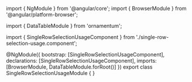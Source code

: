 import { NgModule } from '@angular/core';
import { BrowserModule } from '@angular/platform-browser';
  
import { DataTableModule } from 'ornamentum';
  
import { SingleRowSelectionUsageComponent } from './single-row-selection-usage.component';

@NgModule({
 bootstrap: [SingleRowSelectionUsageComponent],
 declarations: [SingleRowSelectionUsageComponent],
 imports: [BrowserModule, DataTableModule.forRoot()]
})
export class SingleRowSelectionUsageModule {
}
